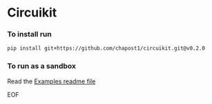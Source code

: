 # Circuikit

### To install run
```bash
pip install git+https://github.com/chapost1/circuikit.git@v0.2.0
```

### To run as a sandbox
Read the [Examples readme file](./examples/readme.md)

EOF
